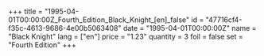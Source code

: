 +++
title = "1995-04-01T00:00:00Z_Fourth_Edition_Black_Knight_[en]_false"
id = "47716cf4-f35c-4613-9686-4e00b5063408"
date = "1995-04-01T00:00:00Z"
name = "Black Knight"
lang = ["en"]
price = "1.23"
quantity = 3
foil = false
set = "Fourth Edition"
+++
